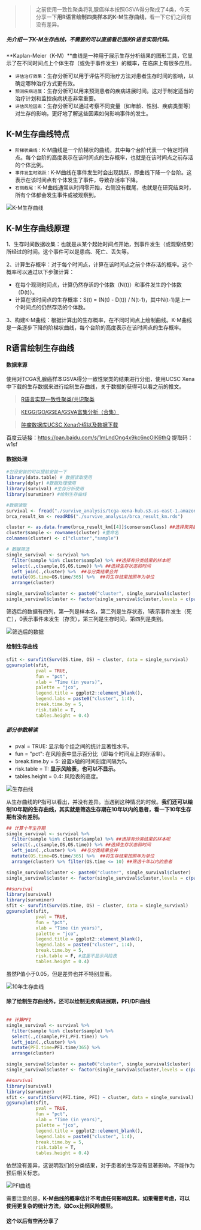 >>之前使用一致性聚类将乳腺癌样本按照GSVA得分聚成了4类，今天分享一下**用R语言绘制四类样本的K-M生存曲线**，看一下它们之间有没有差异。

##### 先介绍一下K-M生存曲线，**不需要的可以直接看后面的R语言实现代码。**

**Kaplan-Meier（K-M）**曲线是一种用于展示生存分析结果的图形工具，它显示了在不同时间点上个体生存（或免于事件发生）的概率，在临床上有很多应用。
- `评估治疗效果`：生存分析可以用于评估不同治疗方法对患者生存时间的影响，以确定哪种治疗方式更有效。
- `预测疾病进展`：生存分析可以用来预测患者的疾病进展时间。这对于制定适当的治疗计划和监控疾病状态非常重要。
- `评估风险因素`：生存分析可以通过考察不同变量（如年龄、性别、疾病类型等）对生存的影响，更好地了解这些因素如何影响事件的发生。

## K-M生存曲线特点

- `阶梯状曲线：`K-M曲线是一个阶梯状的曲线，其中每个台阶代表一个特定时间点。每个台阶的高度表示在该时间点的生存概率，也就是在该时间点之前存活的个体比例。
- `事件发生时跳跃：`K-M曲线在事件发生时会出现跳跃，即曲线下降一个台阶。这表示在该时间点有个体发生了事件，导致存活率下降。
- `右侧截尾：`K-M曲线通常从时间零开始，右侧没有截尾，也就是在研究结束时，所有个体都会发生事件或被观察到。

![K-M生存曲线](https://files.mdnice.com/user/23696/d4f10314-7ce2-41b1-ac72-fa41798e1e12.png)

## K-M生存曲线原理
1、生存时间数据收集：也就是从某个起始时间点开始，到事件发生（或观察结束）所经过的时间。这个事件可以是患病、死亡、丢失等。

2、计算生存概率：对于每个时间点，计算在该时间点之前个体存活的概率。这个概率可以通过以下步骤计算：
- 在每个观测时间点，计算仍然存活的个体数（N(t)）和事件发生的个体数（D(t)）。
- 计算在该时间点的生存概率：S(t) = (N(t) - D(t)) / N(t-1)，其中N(t-1)是上一个时间点的仍然存活的个体数。

3、构建K-M曲线：根据计算出的生存概率，在不同时间点上绘制曲线。K-M曲线是一条逐步下降的阶梯状曲线，每个台阶的高度表示在该时间点的生存概率。

## R语言绘制生存曲线
#### 数据来源
使用对TCGA乳腺癌样本GSVA得分一致性聚类的结果进行分组，使用UCSC Xena中下载的生存数据来进行绘制生存曲线，关于数据的获得可以看之前的推文。
> [R语言实现一致性聚类/共识聚类](https://mp.weixin.qq.com/s?__biz=Mzg2NjYzNjQ4Ng==&mid=2247486197&idx=1&sn=3630a952d27203c81de8f6b847cba902&chksm=ce468d5cf931044a0c9b32117e977ef85602404f5c1c3ec064b665dc3d988d9a62d3ada1a1fe&token=1669211468&lang=zh_CN#rd)

> [KEGG/GO/GSEA/GSVA富集分析（合集）](https://mp.weixin.qq.com/s?__biz=Mzg2NjYzNjQ4Ng==&mid=2247486146&idx=1&sn=ff99a883f5a8c811e32909ee3fde930c&chksm=ce468d6bf931047d168b51cdb9b0aacffbce1b0dc83c3c5bd28658a36bbfc1a017d604d122c6&token=1669211468&lang=zh_CN#rd)

> [肿瘤数据库UCSC Xena介绍以及数据下载](https://mp.weixin.qq.com/s?__biz=Mzg2NjYzNjQ4Ng==&mid=2247486248&idx=1&sn=4f72aec740edf4e6f43de64086e54361&chksm=ce468c81f931059742f633234171938c5a9e8270985cd0f7ca604f819ee9fd8c6cc697170243&token=1669211468&lang=zh_CN#rd)

百度云链接：https://pan.baidu.com/s/1mLndOng4x9kc6ncOlK6thQ   提取码：w1sf

#### 数据处理
```r
#包没安装的可以提前安装一下
library(data.table) # 数据读取使用
library(dplyr) #数据处理使用
library(survival) #生存分析使用
library(survminer) #绘制生存曲线

#数据读取
survival <- fread("./survive_analysis/tcga-xena-hub.s3.us-east-1.amazonaws.com_download_survival%2FBRCA_survival.txt",data.table = F)
brca_result_km <- readRDS("./survive_analysis/brca_result_km.rds")

cluster <- as.data.frame(brca_result_km[[4]]$consensusClass) ##选择聚类数为4的标签
cluster$sample <- rownames(cluster) #重命名
colnames(cluster) <- c("cluster","sample") 

# 数据筛选
single_survival <- survival %>% 
  filter(sample %in% cluster$sample) %>% ##选择有分类结果的样本呢
  select(.,c(sample,OS,OS.time)) %>% ##选择生存状态和时间
  left_join(.,cluster) %>%  ##与分类结果合并
  mutate(OS.time=OS.time/365) %>%  ##将生存结果按照年为单位
  arrange(cluster)

single_survival$cluster <- paste0("cluster", single_survival$cluster)
single_survival$cluster <- factor(single_survival$cluster,levels = c(paste0("cluster", 1:4)))
```

筛选后的数据有四列，第一列是样本名，第二列是生存状态，1表示事件发生（死亡），0表示事件未发生（存货），第三列是生存时间，第四列是类别。

![筛选后的数据](https://files.mdnice.com/user/23696/8fe88990-6594-41c8-9429-7277b3bad475.png)

#### 绘制生存曲线
```r
sfit <- survfit(Surv(OS.time, OS) ~ cluster, data = single_survival)
ggsurvplot(sfit,
           pval = TRUE,
           fun = "pct",
           xlab = "Time (in years)",
           palette = "jco",
           legend.title = ggplot2::element_blank(),
           legend.labs = paste0("cluster", 1:4),
           break.time.by = 5,
           risk.table = T,
           tables.height = 0.4)
```
##### 部分参数解读
- pval = TRUE: 显示每个组之间的统计显著性水平。
- fun = "pct": 在风险表中显示百分比（即每个时间点上的存活率）。
- break.time.by = 5: 设置x轴的时间刻度间隔为5。
- risk.table = T: **显示风险表，也可以不显示。**
- tables.height = 0.4: 风险表的高度。

![生存曲线](https://files.mdnice.com/user/23696/30e67aa8-e6f9-45c1-a1d4-a1ed9a520c08.png)

从生存曲线的P指可以看出，并没有差异。当遇到这种情况的时候。**我们还可以绘制10年期的生存曲线，其实就是筛选生存期在10年以内的患者，看一下10年生存期有没有差别。**

```r
## 计算十年生存期
single_survival <- survival %>% 
  filter(sample %in% cluster$sample) %>% ##选择有分类结果的样本呢
  select(.,c(sample,OS,OS.time)) %>% ##选择生存状态和时间
  left_join(.,cluster) %>%  ##与分类结果合并
  mutate(OS.time=OS.time/365) %>%  ##将生存结果按照年为单位
  arrange(cluster) %>% filter(OS.time <= 10) ##筛选十年以内的患者

single_survival$cluster <- paste0("cluster", single_survival$cluster)
single_survival$cluster <- factor(single_survival$cluster,levels = c(paste0("cluster", 1:4)))

##survival
library(survival)
library(survminer)
sfit <- survfit(Surv(OS.time, OS) ~ cluster, data = single_survival)
ggsurvplot(sfit,
           pval = TRUE,
           fun = "pct",
           xlab = "Time (in years)",
           palette = "jco",
           legend.title = ggplot2::element_blank(),
           legend.labs = paste0("cluster", 1:4),
           break.time.by = 5,
           risk.table = F, #这里不显示风险表
           tables.height = 0.4)
```

虽然P值小于0.05，但是差异也并不特别显著。

![10年生存曲线](https://files.mdnice.com/user/23696/6eb38fc4-2515-426e-b98c-7e39eeb51902.png)

#### 除了绘制生存曲线外，还可以绘制无疾病进展期，PFI/DFI曲线

```r

## 计算PFI
single_survival <- survival %>% 
  filter(sample %in% cluster$sample) %>% 
  select(.,c(sample,PFI,PFI.time)) %>%
  left_join(.,cluster) %>% 
  mutate(PFI.time=PFI.time/365) %>% 
  arrange(cluster)

single_survival$cluster <- paste0("cluster", single_survival$cluster)
single_survival$cluster <- factor(single_survival$cluster,levels = c(paste0("cluster", 1:4)))

##survival
library(survival)
library(survminer)
sfit <- survfit(Surv(PFI.time, PFI) ~ cluster, data = single_survival)
ggsurvplot(sfit,
           pval = TRUE,
           fun = "pct",
           xlab = "Time (in years)",
           palette = "jco",
           legend.title = ggplot2::element_blank(),
           legend.labs = paste0("cluster", 1:4),
           break.time.by = 5,
           risk.table = T,
           tables.height = 0.4)
```
依然没有差异，这说明我们的分类结果，对于患者的生存没有显著影响，不能作为预后相关标志。

![PFI曲线](https://files.mdnice.com/user/23696/4be20bae-9015-4944-aa64-3ab5a7c20d45.png)

需要注意的是，**K-M曲线的概率估计不考虑任何影响因素。如果需要考虑，可以使用更复杂的统计方法，如Cox比例风险模型。**

#### 这个以后有空再分享了
